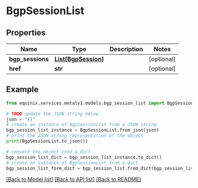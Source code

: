 # BgpSessionList


## Properties

Name | Type | Description | Notes
------------ | ------------- | ------------- | -------------
**bgp_sessions** | [**List[BgpSession]**](BgpSession.md) |  | [optional] 
**href** | **str** |  | [optional] 

## Example

```python
from equinix.services.metalv1.models.bgp_session_list import BgpSessionList

# TODO update the JSON string below
json = "{}"
# create an instance of BgpSessionList from a JSON string
bgp_session_list_instance = BgpSessionList.from_json(json)
# print the JSON string representation of the object
print(BgpSessionList.to_json())

# convert the object into a dict
bgp_session_list_dict = bgp_session_list_instance.to_dict()
# create an instance of BgpSessionList from a dict
bgp_session_list_form_dict = bgp_session_list.from_dict(bgp_session_list_dict)
```
[[Back to Model list]](../README.md#documentation-for-models) [[Back to API list]](../README.md#documentation-for-api-endpoints) [[Back to README]](../README.md)


